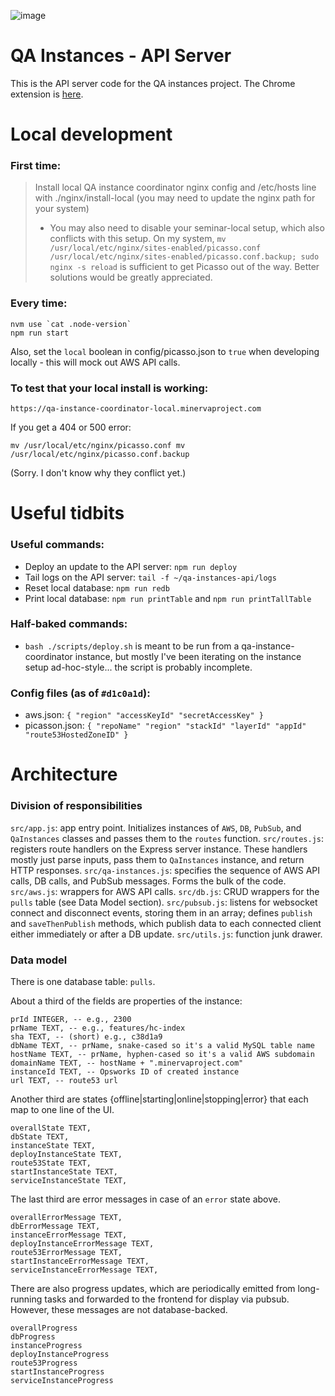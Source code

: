 ![image](https://cloud.githubusercontent.com/assets/2539761/25288498/197cfc4e-269c-11e7-923f-7e83fcd595ac.png)

# QA Instances - API Server

This is the API server code for the QA instances project.
The Chrome extension is [here](https://github.com/minervaproject/qa-instances-extension).

# Local development

### First time:
> Install local QA instance coordinator nginx config and /etc/hosts line with ./nginx/install-local (you may need to update the nginx path for your system)
> - You may also need to disable your seminar-local setup, which also conflicts with this setup. On my system, `mv /usr/local/etc/nginx/sites-enabled/picasso.conf /usr/local/etc/nginx/sites-enabled/picasso.conf.backup; sudo nginx -s reload` is sufficient to get Picasso out of the way. Better solutions would be greatly appreciated.

### Every time:
```
nvm use `cat .node-version`
npm run start
```
Also, set the `local` boolean in config/picasso.json to `true` when developing locally - this will mock out AWS API calls.

### To test that your local install is working:
```
https://qa-instance-coordinator-local.minervaproject.com
```

If you get a 404 or 500 error:
```
mv /usr/local/etc/nginx/picasso.conf mv /usr/local/etc/nginx/picasso.conf.backup
```
(Sorry. I don't know why they conflict yet.)

# Useful tidbits

### Useful commands:
* Deploy an update to the API server: `npm run deploy`
* Tail logs on the API server: `tail -f ~/qa-instances-api/logs`
* Reset local database: `npm run redb`
* Print local database: `npm run printTable` and `npm run printTallTable`

### Half-baked commands:
* `bash ./scripts/deploy.sh` is meant to be run from a qa-instance-coordinator instance, but mostly I've been iterating on the instance setup ad-hoc-style... the script is probably incomplete.

### Config files (as of `#d1c0a1d`):
* aws.json: `{ "region" "accessKeyId" "secretAccessKey" }`
* picasson.json: `{ "repoName" "region" "stackId" "layerId" "appId" "route53HostedZoneID" }`

# Architecture

### Division of responsibilities

`src/app.js`: app entry point. Initializes instances of `AWS`, `DB`, `PubSub`, and `QaInstances` classes and passes them to the `routes` function.
`src/routes.js`: registers route handlers on the Express server instance. These handlers mostly just parse inputs, pass them to `QaInstances` instance, and return HTTP responses.
`src/qa-instances.js`: specifies the sequence of AWS API calls, DB calls, and PubSub messages. Forms the bulk of the code.
`src/aws.js`: wrappers for AWS API calls.
`src/db.js`: CRUD wrappers for the `pulls` table (see Data Model section).
`src/pubsub.js`: listens for websocket connect and disconnect events, storing them in an array; defines `publish` and `saveThenPublish` methods, which publish data to each connected client either immediately or after a DB update.
`src/utils.js`: function junk drawer.

### Data model

There is one database table: `pulls`.

About a third of the fields are properties of the instance:
```
prId INTEGER, -- e.g., 2300
prName TEXT, -- e.g., features/hc-index
sha TEXT, -- (short) e.g., c38d1a9
dbName TEXT, -- prName, snake-cased so it's a valid MySQL table name
hostName TEXT, -- prName, hyphen-cased so it's a valid AWS subdomain
domainName TEXT, -- hostName + ".minervaproject.com"
instanceId TEXT, -- Opsworks ID of created instance
url TEXT, -- route53 url
```

Another third are states {offline|starting|online|stopping|error} that each map to one line of the UI.
```
overallState TEXT,
dbState TEXT,
instanceState TEXT,
deployInstanceState TEXT,
route53State TEXT,
startInstanceState TEXT,
serviceInstanceState TEXT,
```

The last third are error messages in case of an `error` state above.
```
overallErrorMessage TEXT,
dbErrorMessage TEXT,
instanceErrorMessage TEXT,
deployInstanceErrorMessage TEXT,
route53ErrorMessage TEXT,
startInstanceErrorMessage TEXT,
serviceInstanceErrorMessage TEXT,
```

There are also progress updates, which are periodically emitted from long-running tasks and forwarded to the frontend for display via pubsub. However, these messages are not database-backed.
```
overallProgress
dbProgress
instanceProgress
deployInstanceProgress
route53Progress
startInstanceProgress
serviceInstanceProgress
```